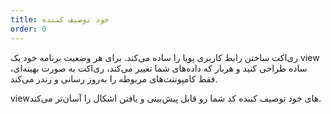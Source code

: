 ```yaml
---
title: خود توصیف کننده
order: 0
---
```


ری‌اکت ساختن رابط کاربری پویا را ساده می‌کند. برای هر وضعیت برنامه خود یک view ساده طراحی کنید و هربار که داده‌های شما تغییر می‌کند، ری‌اکت به صورت بهینه‌‌ای، فقط کامپوننت‌های مربوطه را به‌روز رسانی و رندر می‌کند.

viewهای خود توصیف کننده کد شما رو قابل پیش‌بینی و یافتن اشکال را آسان‌تر می‌کند.